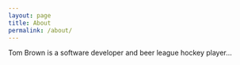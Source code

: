 ```yaml
---
layout: page
title: About
permalink: /about/
---
```


Tom Brown is a software developer and beer league hockey player...
